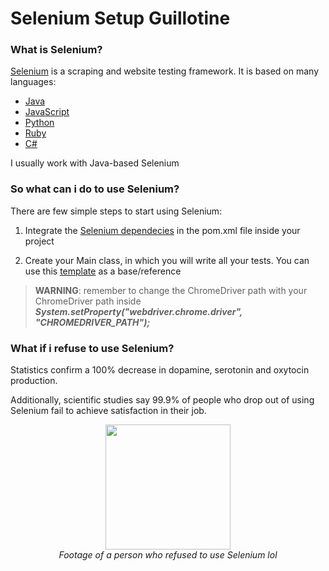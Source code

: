 # Selenium Setup Guillotine
### What is Selenium?
[Selenium](https://www.selenium.dev/) is a scraping and website testing framework. It is based on many languages:
* [Java](https://www.java.com/it/)
* [JavaScript](https://www.javascript.com/)
* [Python](https://www.python.org/)
* [Ruby](https://www.ruby-lang.org/en/)
* [C#](https://dotnet.microsoft.com/en-us/languages/csharp)

I usually work with Java-based Selenium

### So what can i do to use Selenium?
There are few simple steps to start using Selenium:

1. Integrate the [Selenium dependecies](https://github.com/Rei-Codes-In-JavaScript/selenium-setup-guillotine-/blob/main/Pom_Dependencies) in the pom.xml file inside your project

2. Create your Main class, in which you will write all your tests. You can use this [template](https://github.com/Rei-Codes-In-JavaScript/selenium-setup-guillotine-/blob/main/Main_Template) as a base/reference 
  > **WARNING**: remember to change the ChromeDriver path with your ChromeDriver path inside ___System.setProperty("webdriver.chrome.driver", "CHROMEDRIVER_PATH");___

### What if i refuse to use Selenium?
Statistics confirm a 100% decrease in dopamine, serotonin and oxytocin production.
<p>Additionally, scientific studies say 99.9% of people who drop out of using Selenium fail to achieve satisfaction in their job.</p>
<p align="center" style="font-style: italic;">
<img src="https://static.wikia.nocookie.net/60641246-75fe-4ebb-ab7a-e861c95c4895/scale-to-width/755" width="200"/><br>
Footage of a person who refused to use Selenium lol
</p>
